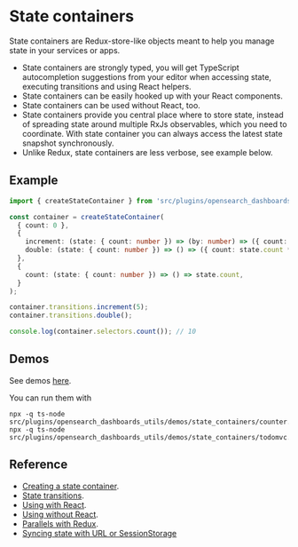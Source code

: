 # State containers

State containers are Redux-store-like objects meant to help you manage state in
your services or apps.

- State containers are strongly typed, you will get TypeScript autocompletion suggestions from
  your editor when accessing state, executing transitions and using React helpers.
- State containers can be easily hooked up with your React components.
- State containers can be used without React, too.
- State containers provide you central place where to store state, instead of spreading
  state around multiple RxJs observables, which you need to coordinate. With state
  container you can always access the latest state snapshot synchronously.
- Unlike Redux, state containers are less verbose, see example below.

## Example

```ts
import { createStateContainer } from 'src/plugins/opensearch_dashboards_utils';

const container = createStateContainer(
  { count: 0 },
  {
    increment: (state: { count: number }) => (by: number) => ({ count: state.count + by }),
    double: (state: { count: number }) => () => ({ count: state.count * 2 }),
  },
  {
    count: (state: { count: number }) => () => state.count,
  }
);

container.transitions.increment(5);
container.transitions.double();

console.log(container.selectors.count()); // 10
```

## Demos

See demos [here](../../demos/state_containers/).

You can run them with

```
npx -q ts-node src/plugins/opensearch_dashboards_utils/demos/state_containers/counter.ts
npx -q ts-node src/plugins/opensearch_dashboards_utils/demos/state_containers/todomvc.ts
```

## Reference

- [Creating a state container](./creation.md).
- [State transitions](./transitions.md).
- [Using with React](./react.md).
- [Using without React](./no_react.md).
- [Parallels with Redux](./redux.md).
- [Syncing state with URL or SessionStorage](../state-sync)
